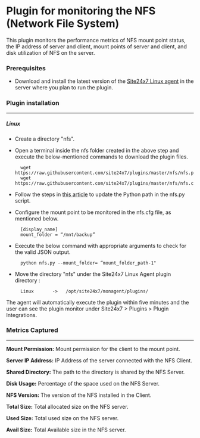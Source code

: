 Plugin for monitoring the NFS (Network File System)
==============================================

This plugin monitors the performance metrics of NFS mount point status, the IP address of server and client, mount points of server and client, and disk utilization of NFS on the server.

### Prerequisites

- Download and install the latest version of the [Site24x7 Linux agent](https://www.site24x7.com/app/client#/admin/inventory/add-monitor) in the server where you plan to run the plugin. 


### Plugin installation
---
##### Linux 

- Create a directory "nfs".

- Open a terminal inside the nfs folder created in the above step and execute the below-mentioned commands to download the plugin files.

		wget https://raw.githubusercontent.com/site24x7/plugins/master/nfs/nfs.py
		wget https://raw.githubusercontent.com/site24x7/plugins/master/nfs/nfs.cfg

- Follow the steps in [this article](https://support.site24x7.com/portal/en/kb/articles/updating-python-path-in-a-plugin-script-for-linux-servers) to update the Python path in the nfs.py script.
	
- Configure the mount point to be monitored in the nfs.cfg file, as mentioned below.

		[display_name]
		mount_folder = “/mnt/backup”

- Execute the below command with appropriate arguments to check for the valid JSON output.  

		python nfs.py --mount_folder= “mount_folder_path-1"
  
- Move the directory "nfs" under the Site24x7 Linux Agent plugin directory : 

		Linux       ->   /opt/site24x7/monagent/plugins/

The agent will automatically execute the plugin within five minutes and the user can see the plugin monitor under Site24x7 > Plugins > Plugin Integrations.


### Metrics Captured
---
	
**Mount Permission:** Mount permission for the client to the mount point.

**Server IP Address:** IP Address of the server connected with the NFS Client.

**Shared Directory:** The path to the directory is shared by the NFS Server.

**Disk Usage:** 
Percentage of the space used on the NFS Server.

**NFS Version:** 
The version of the NFS installed in the Client.

**Total Size:**
Total allocated size on the NFS server.

**Used Size:**
Total used size on the NFS server.

**Avail Size:**
Total Available size in the NFS server.
